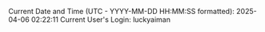 Current Date and Time (UTC - YYYY-MM-DD HH:MM:SS formatted): 2025-04-06 02:22:11
Current User's Login: luckyaiman
